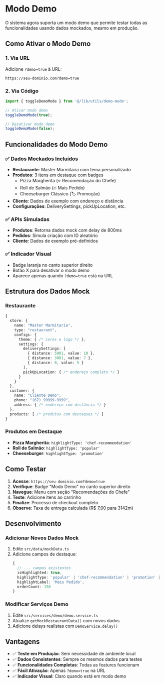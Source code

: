 # Modo Demo

O sistema agora suporta um modo demo que permite testar todas as funcionalidades usando dados mockados, mesmo em produção.

## Como Ativar o Modo Demo

### 1. Via URL
Adicione `?demo=true` à URL:
```
https://seu-dominio.com?demo=true
```

### 2. Via Código
```typescript
import { toggleDemoMode } from '@/lib/utils/demo-mode';

// Ativar modo demo
toggleDemoMode(true);

// Desativar modo demo
toggleDemoMode(false);
```

## Funcionalidades do Modo Demo

### ✅ Dados Mockados Incluídos
- **Restaurante**: Master Marmitaria com tema personalizado
- **Produtos**: 3 itens em destaque com badges
  - Pizza Margherita (⭐ Recomendação do Chefe)
  - Roll de Salmão (🔥 Mais Pedido)
  - Cheeseburger Clássico (🏷️ Promoção)
- **Cliente**: Dados de exemplo com endereço e distância
- **Configurações**: DeliverySettings, pickUpLocation, etc.

### ✅ APIs Simuladas
- **Produtos**: Retorna dados mock com delay de 800ms
- **Pedidos**: Simula criação com ID aleatório
- **Cliente**: Dados de exemplo pré-definidos

### ✅ Indicador Visual
- Badge laranja no canto superior direito
- Botão X para desativar o modo demo
- Aparece apenas quando `?demo=true` está na URL

## Estrutura dos Dados Mock

### Restaurante
```typescript
{
  store: {
    name: "Master Marmitaria",
    type: "restaurant",
    configs: {
      theme: { /* cores e logo */ },
      settings: {
        deliverySettings: [
          { distance: 5001, value: 10 },
          { distance: 3001, value: 7 },
          { distance: 0, value: 5 }
        ],
        pickUpLocation: { /* endereço completo */ }
      }
    }
  },
  customer: {
    name: "Cliente Demo",
    phone: "(67) 99999-9999",
    address: { /* endereço com distância */ }
  },
  products: [ /* produtos com destaques */ ]
}
```

### Produtos em Destaque
- **Pizza Margherita**: `highlightType: 'chef-recommendation'`
- **Roll de Salmão**: `highlightType: 'popular'`
- **Cheeseburger**: `highlightType: 'promotion'`

## Como Testar

1. **Acesse**: `https://seu-dominio.com?demo=true`
2. **Verifique**: Badge "Modo Demo" no canto superior direito
3. **Navegue**: Menu com seção "Recomendações do Chefe"
4. **Teste**: Adicione itens ao carrinho
5. **Finalize**: Processo de checkout completo
6. **Observe**: Taxa de entrega calculada (R$ 7,00 para 3142m)

## Desenvolvimento

### Adicionar Novos Dados Mock
1. Edite `src/data/mockData.ts`
2. Adicione campos de destaque:
   ```typescript
   {
     // ... campos existentes
     isHighlighted: true,
     highlightType: 'popular' | 'chef-recommendation' | 'promotion' | 'new',
     highlightLabel: 'Mais Pedido',
     orderCount: 150
   }
   ```

### Modificar Serviços Demo
1. Edite `src/services/demo/demo.service.ts`
2. Atualize `getMockRestaurantData()` com novos dados
3. Adicione delays realistas com `DemoService.delay()`

## Vantagens

- ✅ **Teste em Produção**: Sem necessidade de ambiente local
- ✅ **Dados Consistentes**: Sempre os mesmos dados para testes
- ✅ **Funcionalidades Completas**: Todas as features funcionam
- ✅ **Fácil Ativação**: Apenas `?demo=true` na URL
- ✅ **Indicador Visual**: Claro quando está em modo demo
